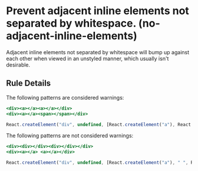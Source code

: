 # Prevent adjacent inline elements not separated by whitespace. (no-adjacent-inline-elements)

Adjacent inline elements not separated by whitespace will bump up against each
other when viewed in an unstyled manner, which usually isn't desirable.

## Rule Details

The following patterns are considered warnings:

```jsx
<div><a></a><a></a></div>
<div><a></a><span></span></div>

React.createElement("div", undefined, [React.createElement("a"), React.createElement("span")]);
```

The following patterns are not considered warnings:

```jsx
<div><div></div><div></div></div>
<div><a></a> <a></a></div>

React.createElement("div", undefined, [React.createElement("a"), " ", React.createElement("a")]);
```
